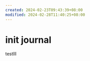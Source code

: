 ```yaml
---
created: 2024-02-23T09:43:39+08:00
modified: 2024-02-28T11:40:25+08:00
---
```


# init journal

testlll
